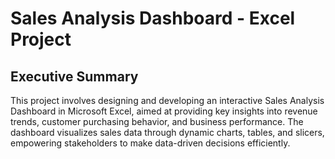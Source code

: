 # Sales Analysis Dashboard - Excel Project

## Executive Summary

This project involves designing and developing an interactive Sales Analysis Dashboard in Microsoft Excel, aimed at providing key insights into revenue trends, customer purchasing behavior, and business performance. The dashboard visualizes sales data through dynamic charts, tables, and slicers, empowering stakeholders to make data-driven decisions efficiently.

